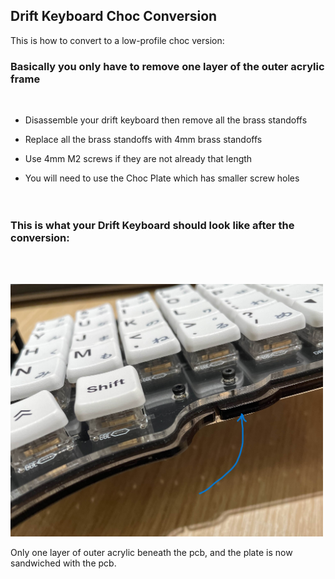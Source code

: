 ## Drift Keyboard Choc Conversion
This is how to convert to a low-profile choc version:  

### Basically you only have to remove one layer of the outer acrylic frame  
<br/>

 - Disassemble your drift keyboard then remove all the brass standoffs  
 
 - Replace all the brass standoffs with 4mm brass standoffs  
 
 - Use 4mm M2 screws if they are not already that length  
 
 - You will need to use the Choc Plate which has smaller screw holes  
 <br/><br/>  
 
### This is what your Drift Keyboard should look like after the conversion:  
<br/><br/>  

<img src="choc-conversion.jpg" width="500">  

Only one layer of outer acrylic beneath the pcb, and the plate is now sandwiched with the pcb.